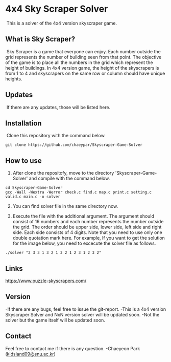 # 4x4 Sky Scraper Solver

&nbsp;This is a solver of the 4x4 version skyscraper game.

## What is Sky Scraper?

&nbsp;Sky Scraper is a game that everyone can enjoy. Each number outside the grid represents the number of building seen from that point. The objective of the game is to place all the numbers in the grid which represent the height of buildings. In 4x4 version game, the height of the skyscrapers is from 1 to 4 and skyscrapers on the same row or column should have unique heights.  

## Updates

&nbsp;If there are any updates, those will be listed here.

## Installation

&nbsp;Clone this repository with the command below.
```
git clone https://github.com/chaeypar/Skyscraper-Game-Solver
```

## How to use

1) After clone the repositofy, move to the directory 'Skyscraper-Game-Solver' and compile with the command below.
```
cd Skyscraper-Game-Solver
gcc -Wall -Wextra -Werror check.c find.c map.c print.c setting.c valid.c main.c -o solver
```

2) You can find solver file in the same directory now. 

3) Execute the file with the additional argument. The argument should consist of 16 numbers and each number represents the number outside the grid. The order should be upper side, lower side, left side and right side. Each side consists of 4 digits. Note that you need to use only one double quotation mark here. For example, If you want to get the solution for the image below, you need to excecute the solver file as follows.
```
./solver "2 3 3 1 3 2 1 3 2 1 2 3 1 2 3 2"
```

## Links

https://www.puzzle-skyscrapers.com/

## Version

-If there are any bugs, feel free to issue the git-report.
-This is a 4x4 version Skyscraper Solver and NxN version solver will be updated soon.
-Not the solver but the game itself will be updated soon.

## Contact

Feel free to contact me if there is any question.
-Chaeyeon Park (kidsland09@snu.ac.kr)